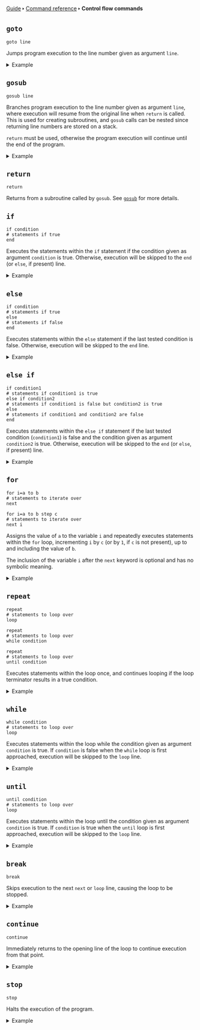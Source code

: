 [Guide](/index.md) 🢒 [Command reference](/reference/index.md) 🢒 **Control flow commands**

## `goto`
```
goto line
```

Jumps program execution to the line number given as argument `line`.

<details>
<summary>Example</summary>
<pre>
<code>5 rem Prints repeatedly until interrupted</code>
<code>10 print "Hello, world!"</code>
<code>20 goto 10</code>
</pre>
</details>

## `gosub`
```
gosub line
```

Branches program execution to the line number given as argument `line`, where execution will resume from the original line when `return` is called. This is used for creating subroutines, and `gosub` calls can be nested since returning line numbers are stored on a stack.

`return` must be used, otherwise the program execution will continue until the end of the program.

<details>
<summary>Example</summary>
<pre>
<code>10 diameter=5</code>
<code>20 gosub 100</code>
<code>30 print area</code>
<code>40 diameter=12</code>
<code>50 gosub 100</code>
<code>60 print area</code>
<code>70 end</code>
<code>100 print "The area of a circle of diameter "; diameter; " is: ";</code>
<code>110 area = pi*(diameter/2)^2</code>
<code>120 return</code>
</pre>
</details>

## `return`
```
return
```

Returns from a subroutine called by `gosub`. See [`gosub`](#gosub) for more details.

## `if`
```
if condition
# statements if true
end
```

Executes the statements within the `if` statement if the condition given as argument `condition` is true. Otherwise, execution will be skipped to the `end` (or `else`, if present) line.

<details>
<summary>Example</summary>
<pre>
<code>10 input "What is your name? ", name$</code>
<code>20 if name$="James"</code>
<code>30 print "I know you!"</code>
<code>40 end</code>
</pre>
</details>

## `else`
```
if condition
# statements if true
else
# statements if false
end
```

Executes statements within the `else` statement if the last tested condition is false. Otherwise, execution will be skipped to the `end` line.

<details>
<summary>Example</summary>
<pre>
<code>10 input "5 + 7 = ? ", answer%</code>
<code>20 if answer%=12</code>
<code>30 print "Correct!"</code>
<code>40 else</code>
<code>50 print "Not quite!"</code>
<code>60 end</code>
</pre>
</details>

## `else if`
```
if condition1
# statements if condition1 is true
else if condition2
# statements if condition1 is false but condition2 is true
else
# statements if condition1 and condition2 are false
end
```

Executes statements within the `else if` statement if the last tested condition (`condition1`) is false and the condition given as argument `condition2` is true. Otherwise, execution will be skipped to the `end` (or `else`, if present) line.

<details>
<summary>Example</summary>
<pre>
<code>10 input "How old are you? ", age%</code>
<code>20 if age%&lt;13</code>
<code>30 print "You're a child!"</code>
<code>40 else if age%&lt;=18</code>
<code>50 print "You're a teenager!"</code>
<code>60 else</code>
<code>70 print "You're an adult!"</code>
<code>80 end</code>
</pre>
</details>

## `for`
```
for i=a to b
# statements to iterate over
next

for i=a to b step c
# statements to iterate over
next i
```

Assigns the value of `a` to the variable `i` and repeatedly executes statements within the `for` loop, incrementing `i` by `c` (or by `1`, if `c` is not present), up to and including the value of `b`.

The inclusion of the variable `i` after the `next` keyword is optional and has no symbolic meaning.

<details>
<summary>Example</summary>
<pre>
<code>10 for i=1 to 8</code>
<code>20 print "2 to the power of "; i; " is "; 2^i</code>
<code>30 next</code>
</pre>
</details>

## `repeat`
```
repeat
# statements to loop over
loop

repeat
# statements to loop over
while condition

repeat
# statements to loop over
until condition
```

Executes statements within the loop once, and continues looping if the loop terminator results in a true condition.

<details>
<summary>Example</summary>
<pre>
<code>10 i=1</code>
<code>20 repeat</code>
<code>30 print "This value is "; 5*i</code>
<code>10 i=i+1</code>
<code>20 input "Type yes to continue: ", cont$</code>
<code>30 while cont$="yes"</code>
</pre>
</details>

## `while`
```
while condition
# statements to loop over
loop
```

Executes statements within the loop while the condition given as argument `condition` is true. If `condition` is false when the `while` loop is first approached, execution will be skipped to the `loop` line.

<details>
<summary>Example</summary>
<pre>
<code>10 while random>0.1</code>
<code>20 print "Rolling... "; round(random * 10)</code>
<code>30 delay 0.5</code>
<code>40 loop</code>
<code>50 print "Finished: "; round(random * 10)</code>
</pre>
</details>

## `until`
```
until condition
# statements to loop over
loop
```

Executes statements within the loop until the condition given as argument `condition` is true. If `condition` is true when the `until` loop is first approached, execution will be skipped to the `loop` line.

<details>
<summary>Example</summary>
<pre>
<code>10 sum=0</code>
<code>20 until sum>=100</code>
<code>30 input "Enter a number: ", value%</code>
<code>40 sum=sum+value%</code>
<code>50 loop</code>
<code>60 print "Your numbers add up to at least 100!"</code>
</pre>
</details>

## `break`
```
break
```

Skips execution to the next `next` or `loop` line, causing the loop to be stopped.

<details>
<summary>Example</summary>
<pre>
<code>10 for i=1 to 10</code>
<code>20 input "Enter a number: ", value%</code>
<code>30 if value%=i</code>
<code>40 print "You guessed the same!"</code>
<code>50 break</code>
<code>60 end</code>
<code>70 next</code>
<code>80 print "Done!"</code>
</pre>
</details>

## `continue`
```
continue
```

Immediately returns to the opening line of the loop to continue execution from that point.

<details>
<summary>Example</summary>
<pre>
<code>10 for i=1 to 10</code>
<code>20 if i mod 2=1</code>
<code>30 continue</code>
<code>40 end</code>
<code>50 print i; " is divisible by 2"</code>
<code>60 next</code>
</pre>
</details>

## `stop`
```
stop
```

Halts the execution of the program.

<details>
<summary>Example</summary>
<pre>
<code>10 print "This line is reached"</code>
<code>20 stop</code>
<code>30 print "This line is never reached"</code>
</pre>
</details>